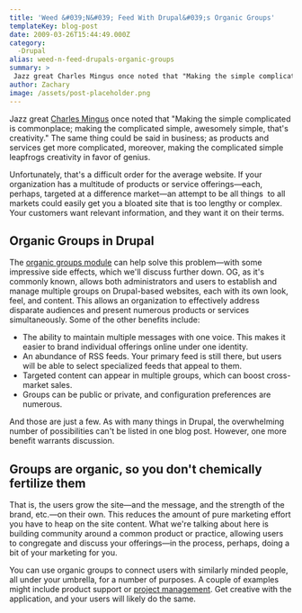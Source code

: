 ```yaml
---
title: 'Weed &#039;N&#039; Feed With Drupal&#039;s Organic Groups'
templateKey: blog-post
date: 2009-03-26T15:44:49.000Z
category: 
  -Drupal
alias: weed-n-feed-drupals-organic-groups
summary: > 
 Jazz great Charles Mingus once noted that "Making the simple complicated is commonplace; making the complicated simple, awesomely simple, that's creativity." The same thing could be said in business; as products and services get more complicated, moreover, making the complicated simple leapfrogs creativity in favor of genius.
author: Zachary
image: /assets/post-placeholder.png
---
```


Jazz great [Charles Mingus](http://en.wikipedia.org/wiki/Charles_Mingus) once noted that "Making the simple complicated is commonplace; making the complicated simple, awesomely simple, that's creativity." The same thing could be said in business; as products and services get more complicated, moreover, making the complicated simple leapfrogs creativity in favor of genius.

Unfortunately, that's a difficult order for the average website. If your organization has a multitude of products or service offerings—each, perhaps, targeted at a difference market—an attempt to be all things  to all markets could easily get you a bloated site that is too lengthy or complex. Your customers want relevant information, and they want it on their terms.

Organic Groups in Drupal
------------------------

The [organic groups module](http://drupal.org/project/og) can help solve this problem—with some impressive side effects, which we'll discuss further down. OG, as it's commonly known, allows both administrators and users to establish and manage multiple groups on Drupal-based websites, each with its own look, feel, and content. This allows an organization to effectively address disparate audiences and present numerous products or services simultaneously. Some of the other benefits include:

*   The ability to maintain multiple messages with one voice. This makes it easier to brand individual offerings online under one identity.
*   An abundance of RSS feeds. Your primary feed is still there, but users will be able to select specialized feeds that appeal to them.
*   Targeted content can appear in multiple groups, which can boost cross-market sales.
*   Groups can be public or private, and configuration preferences are numerous.

And those are just a few. As with many things in Drupal, the overwhelming number of possibilities can't be listed in one blog post. However, one more benefit warrants discussion.

Groups are organic, so you don't chemically fertilize them
----------------------------------------------------------

That is, the users grow the site—and the message, and the strength of the brand, etc.—on their own. This reduces the amount of pure marketing effort you have to heap on the site content. What we're talking about here is building community around a common product or practice, allowing users to congregate and discuss your offerings—in the process, perhaps, doing a bit of your marketing for you.

You can use organic groups to connect users with similarly minded people, all under your umbrella, for a number of purposes. A couple of examples might include product support or [project management](http://groups.drupal.org/). Get creative with the application, and your users will likely do the same.